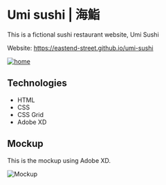 # Umi sushi | 海鮨

This is a fictional sushi restaurant website, Umi Sushi

Website: https://eastend-street.github.io/umi-sushi

[![home](https://user-images.githubusercontent.com/43656115/63991801-fd4f0000-ca9d-11e9-9f73-2ab1250a70f6.png)](https://eastend-street.github.io/umi-sushi)


## Technologies

- HTML
- CSS
- CSS Grid
- Adobe XD


## Mockup
This is the mockup using Adobe XD.

![Mockup](https://user-images.githubusercontent.com/43656115/63999168-b53cd700-cab7-11e9-86a2-8a8afaac4b51.png)

